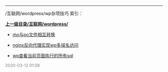 
----

/互联网/wordpress/wp杂项技巧 索引：


**[上一级目录/互联网/wordpress/](/互联网/wordpress/)**

- [mo与po文件相互转换](/互联网/wordpress/wp杂项技巧/mo与po文件相互转换)

- [nginx反向代理实现wp多域名访问](/互联网/wordpress/wp杂项技巧/nginx反向代理实现wp多域名访问)

- [wp查看当前页面执行的所有sql](/互联网/wordpress/wp杂项技巧/wp查看当前页面执行的所有sql)


<font size=2 color='grey'> 2020-03-12 01:58 </font>